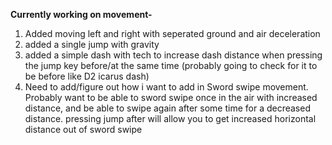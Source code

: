 **Currently working on movement-**
1. Added moving left and right with seperated ground and air deceleration
2. added a single jump with gravity
3. added a simple dash with tech to increase dash distance when pressing the jump key before/at the same time (probably going to check for it to be before like D2 icarus dash)
4. Need to add/figure out how i want to add in Sword swipe movement. Probably want to be able to sword swipe once in the air with increased distance, and be able to swipe again after some time for a decreased distance.
pressing jump after will allow you to get increased horizontal distance out of sword swipe
